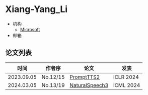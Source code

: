 # Xiang-Yang_Li

- 机构
  - [Microsoft](../Institutions/USA-Microsoft.md)
- 邮箱

## 论文列表

| 时间 | 作者序 | 论文 | 发表 |
|:-:|:-:|---|---|
| 2023.09.05 | No.12/15 | [PromptTTS2](../Models/Prompt/2023.09.05_PromptTTS2.md) | ICLR 2024 |
| 2024.03.05 | No.13/19 | [NaturalSpeech3](../Models/Diffusion/2024.03.05_NaturalSpeech3.md) | ICML 2024 |